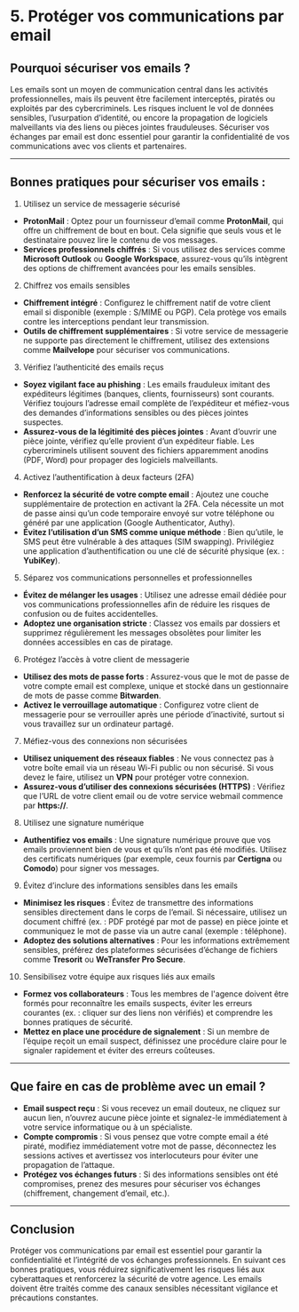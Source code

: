 # 5. **Protéger vos communications par email**

## Pourquoi sécuriser vos emails ?

Les emails sont un moyen de communication central dans les activités professionnelles, mais ils peuvent être facilement interceptés, piratés ou exploités par des cybercriminels. Les risques incluent le vol de données sensibles, l’usurpation d’identité, ou encore la propagation de logiciels malveillants via des liens ou pièces jointes frauduleuses. Sécuriser vos échanges par email est donc essentiel pour garantir la confidentialité de vos communications avec vos clients et partenaires.

---

## Bonnes pratiques pour sécuriser vos emails :

1. Utilisez un service de messagerie sécurisé
- **ProtonMail** : Optez pour un fournisseur d’email comme **ProtonMail**, qui offre un chiffrement de bout en bout. Cela signifie que seuls vous et le destinataire pouvez lire le contenu de vos messages.
- **Services professionnels chiffrés** : Si vous utilisez des services comme **Microsoft Outlook** ou **Google Workspace**, assurez-vous qu’ils intègrent des options de chiffrement avancées pour les emails sensibles.

2. Chiffrez vos emails sensibles
- **Chiffrement intégré** : Configurez le chiffrement natif de votre client email si disponible (exemple : S/MIME ou PGP). Cela protège vos emails contre les interceptions pendant leur transmission.
- **Outils de chiffrement supplémentaires** : Si votre service de messagerie ne supporte pas directement le chiffrement, utilisez des extensions comme **Mailvelope** pour sécuriser vos communications.

3. Vérifiez l’authenticité des emails reçus
- **Soyez vigilant face au phishing** : Les emails frauduleux imitant des expéditeurs légitimes (banques, clients, fournisseurs) sont courants. Vérifiez toujours l’adresse email complète de l’expéditeur et méfiez-vous des demandes d’informations sensibles ou des pièces jointes suspectes.
- **Assurez-vous de la légitimité des pièces jointes** : Avant d’ouvrir une pièce jointe, vérifiez qu’elle provient d’un expéditeur fiable. Les cybercriminels utilisent souvent des fichiers apparemment anodins (PDF, Word) pour propager des logiciels malveillants.

4. Activez l’authentification à deux facteurs (2FA)
- **Renforcez la sécurité de votre compte email** : Ajoutez une couche supplémentaire de protection en activant la 2FA. Cela nécessite un mot de passe ainsi qu’un code temporaire envoyé sur votre téléphone ou généré par une application (Google Authenticator, Authy).
- **Évitez l’utilisation d’un SMS comme unique méthode** : Bien qu’utile, le SMS peut être vulnérable à des attaques (SIM swapping). Privilégiez une application d’authentification ou une clé de sécurité physique (ex. : **YubiKey**).

5. Séparez vos communications personnelles et professionnelles
- **Évitez de mélanger les usages** : Utilisez une adresse email dédiée pour vos communications professionnelles afin de réduire les risques de confusion ou de fuites accidentelles.
- **Adoptez une organisation stricte** : Classez vos emails par dossiers et supprimez régulièrement les messages obsolètes pour limiter les données accessibles en cas de piratage.

6. Protégez l’accès à votre client de messagerie
- **Utilisez des mots de passe forts** : Assurez-vous que le mot de passe de votre compte email est complexe, unique et stocké dans un gestionnaire de mots de passe comme **Bitwarden**.
- **Activez le verrouillage automatique** : Configurez votre client de messagerie pour se verrouiller après une période d’inactivité, surtout si vous travaillez sur un ordinateur partagé.

7. Méfiez-vous des connexions non sécurisées
- **Utilisez uniquement des réseaux fiables** : Ne vous connectez pas à votre boîte email via un réseau Wi-Fi public ou non sécurisé. Si vous devez le faire, utilisez un **VPN** pour protéger votre connexion.
- **Assurez-vous d’utiliser des connexions sécurisées (HTTPS)** : Vérifiez que l’URL de votre client email ou de votre service webmail commence par **https://**.

8. Utilisez une signature numérique
- **Authentifiez vos emails** : Une signature numérique prouve que vos emails proviennent bien de vous et qu’ils n’ont pas été modifiés. Utilisez des certificats numériques (par exemple, ceux fournis par **Certigna** ou **Comodo**) pour signer vos messages.

9. Évitez d’inclure des informations sensibles dans les emails
- **Minimisez les risques** : Évitez de transmettre des informations sensibles directement dans le corps de l’email. Si nécessaire, utilisez un document chiffré (ex. : PDF protégé par mot de passe) en pièce jointe et communiquez le mot de passe via un autre canal (exemple : téléphone).
- **Adoptez des solutions alternatives** : Pour les informations extrêmement sensibles, préférez des plateformes sécurisées d’échange de fichiers comme **Tresorit** ou **WeTransfer Pro Secure**.

10. Sensibilisez votre équipe aux risques liés aux emails
- **Formez vos collaborateurs** : Tous les membres de l'agence doivent être formés pour reconnaître les emails suspects, éviter les erreurs courantes (ex. : cliquer sur des liens non vérifiés) et comprendre les bonnes pratiques de sécurité.
- **Mettez en place une procédure de signalement** : Si un membre de l’équipe reçoit un email suspect, définissez une procédure claire pour le signaler rapidement et éviter des erreurs coûteuses.

---

## Que faire en cas de problème avec un email ?

- **Email suspect reçu** : Si vous recevez un email douteux, ne cliquez sur aucun lien, n’ouvrez aucune pièce jointe et signalez-le immédiatement à votre service informatique ou à un spécialiste.
- **Compte compromis** : Si vous pensez que votre compte email a été piraté, modifiez immédiatement votre mot de passe, déconnectez les sessions actives et avertissez vos interlocuteurs pour éviter une propagation de l’attaque.
- **Protégez vos échanges futurs** : Si des informations sensibles ont été compromises, prenez des mesures pour sécuriser vos échanges (chiffrement, changement d’email, etc.).

---

## Conclusion

Protéger vos communications par email est essentiel pour garantir la confidentialité et l’intégrité de vos échanges professionnels. En suivant ces bonnes pratiques, vous réduirez significativement les risques liés aux cyberattaques et renforcerez la sécurité de votre agence. Les emails doivent être traités comme des canaux sensibles nécessitant vigilance et précautions constantes.